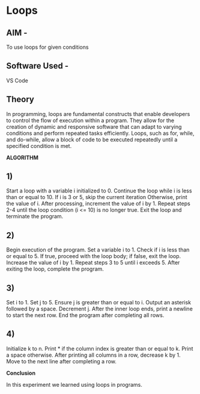 # Loops

## AIM - 
To use loops for given conditions

## Software Used - 
VS Code
## Theory
In programming, loops are fundamental constructs that enable developers to control the flow of execution within a program. They allow for the creation of dynamic and responsive software that can adapt to varying conditions and perform repeated tasks efficiently. Loops, such as for, while, and do-while, allow a block of code to be executed repeatedly until a specified condition is met. 

**ALGORITHM**

## 1)
Start a loop with a variable i initialized to 0.
Continue the loop while i is less than or equal to 10.
If i is 3 or 5, skip the current iteration 
Otherwise, print the value of i.
After processing, increment the value of i by 1.
Repeat steps 2-4 until the loop condition (i <= 10) is no longer true.
Exit the loop and terminate the program.

## 2)
Begin execution of the program.
Set a variable i to 1.
Check if i is less than or equal to 5.
If true, proceed with the loop body; if false, exit the loop.
Increase the value of i by 1.
Repeat steps 3 to 5 until i exceeds 5.
 After exiting the loop, complete the program.

## 3)
Set i to 1.
Set j to 5.
Ensure j is greater than or equal to i.
Output an asterisk followed by a space.
Decrement j.
After the inner loop ends, print a newline to start the next row.
End the program after completing all rows.

## 4)
Initialize k to n.
Print * if the column index is greater than or equal to k.
Print a space otherwise.
After printing all columns in a row, decrease k by 1.
Move to the next line after completing a row.

**Conclusion**

In this experiment we learned using loops in programs.
